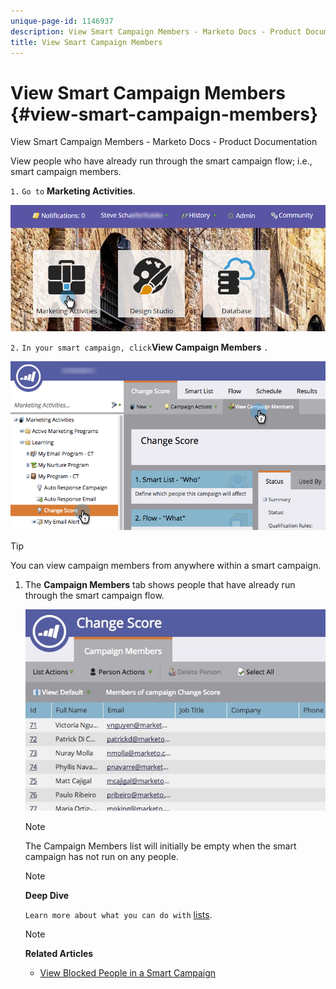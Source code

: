 ```yaml
---
unique-page-id: 1146937
description: View Smart Campaign Members - Marketo Docs - Product Documentation
title: View Smart Campaign Members
---
```


# View Smart Campaign Members {#view-smart-campaign-members}

View Smart Campaign Members - Marketo Docs - Product Documentation

View people who have already run through the smart campaign flow; i.e., smart campaign members.

`1.` `Go to` **Marketing Activities**.

![](assets/login-marketing-activities.png)

`2.` `In your smart campaign, click`**View Campaign Members** `.`

![](assets/changescore-hands.png)

>[!TIP]
>
>You can view campaign members from anywhere within a smart campaign.

1. The **Campaign Members** tab shows people that have already run through the smart campaign flow.

   ![](assets/smartcampaignheader-complete.jpg)

   >[!NOTE]
   >
   >The Campaign Members list will initially be empty when the smart campaign has not run on any people.

   >[!NOTE]
   >
   >**Deep Dive**
   >
   >
   >`Learn more about what you can do with` [lists](../../../../../welcome-to-marketo-docs/product-docs/core-marketo-concepts/smart-lists-and-static-lists.md).

   >[!NOTE]
   >
   >**Related Articles**
   >
   >    
   >    
   >    * [View Blocked People in a Smart Campaign](view-blocked-people-in-a-smart-campaign.md)
   >    
   >

